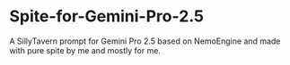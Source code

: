 # Spite-for-Gemini-Pro-2.5
A SillyTavern prompt for Gemini Pro 2.5 based on NemoEngine and made with pure spite by me and mostly for me. 
